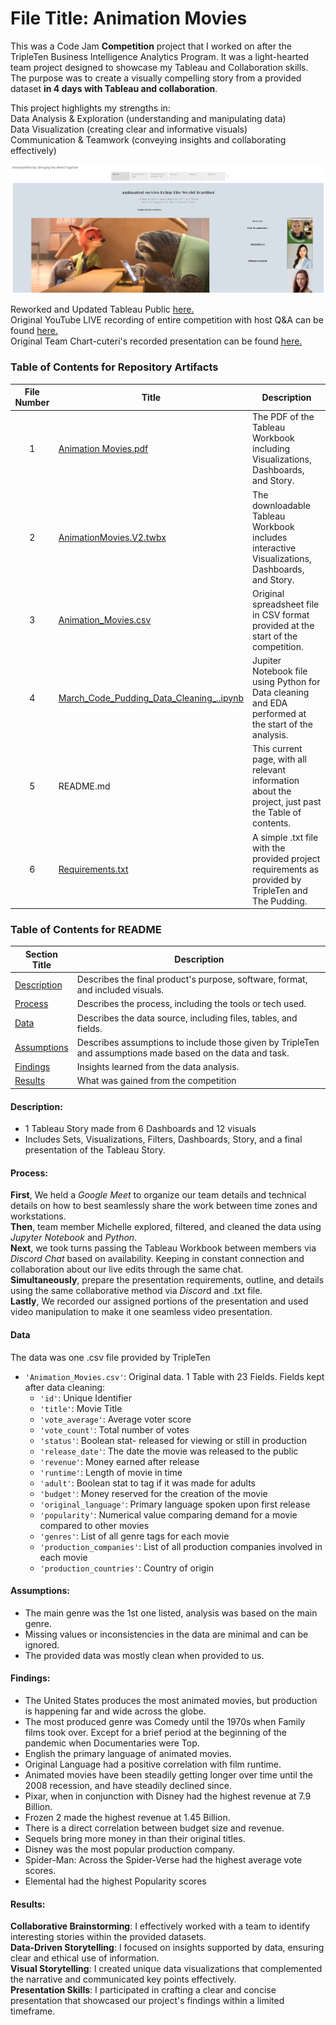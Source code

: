 # File Title: Animation Movies


This was a Code Jam **Competition** project that I worked on after the TripleTen Business Intelligence Analytics Program. It was a light-hearted team project designed to showcase my Tableau and Collaboration skills. The purpose was to create a visually compelling story from a provided dataset **in 4 days with Tableau and collaboration**.

This project highlights my strengths in:<br>
Data Analysis & Exploration (understanding and manipulating data)<br>
Data Visualization (creating clear and informative visuals)<br>
Communication & Teamwork (conveying insights and collaborating effectively)

[<img src="https://github.com/Tiffany-Bergett/tiffany-bergett/blob/main/Images/AnimationMovies.png" alt="Tableau Story Welcome Page">](https://public.tableau.com/views/AnimationMovies_17352673342840/AnimatedMoviesBringingtheWorldTogether?:language=en-US&:sid=&:redirect=auth&:display_count=n&:origin=viz_share_link)

Reworked and Updated Tableau Public <a href='https://public.tableau.com/views/AnimationMovies_17352673342840/AnimatedMoviesBringingtheWorldTogether?:language=en-US&:sid=&:redirect=auth&:display_count=n&:origin=viz_share_link' target=_blank><u>here</u>.</a><br>
Original YouTube LIVE recording of entire competition with host Q&A can be found <a href='https://www.youtube.com/live/rWTYgq_3ER4?si=fNs4AeeffGvZo9k8' target=_blank><u>here</u>.</a><br>
Original Team Chart-cuteri's recorded presentation can be found <a href='https://drive.google.com/file/d/1hCgHvyS8QK4xuK0Vba_DeCW6dX-BBXlA/view?usp=drive_link' target=_blank><u>here</u>.</a> 


### Table of Contents for Repository Artifacts
| File Number | Title | Description |
| :-----------: | ----------- |----------- |
| 1 | [Animation Movies.pdf](https://github.com/Tiffany-Bergett/BI_Analytic_Projects/blob/main/Animation%20Movies/Animation%20Movies.pdf) | The PDF of the Tableau Workbook including Visualizations, Dashboards, and Story. |
| 2 | [AnimationMovies.V2.twbx](https://github.com/Tiffany-Bergett/BI_Analytic_Projects/blob/main/Animation%20Movies/AnimationMovies.V2.twbx) | The downloadable Tableau Workbook includes interactive Visualizations, Dashboards, and Story. |
| 3 | [Animation_Movies.csv](https://github.com/Tiffany-Bergett/BI_Analytic_Projects/blob/main/Animation%20Movies/Animation_Movies.csv) | Original spreadsheet file in CSV format provided at the start of the competition. |
| 4 | [March_Code_Pudding_Data_Cleaning_..ipynb](https://github.com/Tiffany-Bergett/BI_Analytic_Projects/blob/main/Animation%20Movies/March_Code_Pudding_Data_Cleaning_.ipynb) | Jupiter Notebook file using Python for Data cleaning and EDA performed at the start of the analysis. |
| 5 | README.md | This current page, with all relevant information about the project, just past the Table of contents. |
| 6 | [Requirements.txt](https://github.com/Tiffany-Bergett/BI_Analytic_Projects/blob/main/Animation%20Movies/Requirements.txt) | A simple .txt file with the provided project requirements as provided by TripleTen and The Pudding. |

### Table of Contents for README
| Section Title | Description |
| ----------- |----------- |
| [Description](https://github.com/Tiffany-Bergett/BI_Analytic_Projects/tree/main/Animation%20Movies#description) | Describes the final product's purpose, software, format, and included visuals. |
| [Process](https://github.com/Tiffany-Bergett/BI_Analytic_Projects/tree/main/Animation%20Movies#process) | Describes the process, including the tools or tech used. |
| [Data](https://github.com/Tiffany-Bergett/BI_Analytic_Projects/tree/main/Animation%20Movies#data) | Describes the data source, including files, tables, and fields. |
| [Assumptions](https://github.com/Tiffany-Bergett/BI_Analytic_Projects/tree/main/Animation%20Movies#assumptions) | Describes assumptions to include those given by TripleTen and assumptions made based on the data and task. |
| [Findings](https://github.com/Tiffany-Bergett/BI_Analytic_Projects/tree/main/Animation%20Movies#findings) | Insights learned from the data analysis. |
| [Results](https://github.com/Tiffany-Bergett/BI_Analytic_Projects/tree/main/Animation%20Movies#results) | What was gained from the competition |

#### Description:
- 1 Tableau Story made from 6 Dashboards and 12 visuals
- Includes Sets, Visualizations, Filters, Dashboards, Story, and a final presentation of the Tableau Story.

#### Process:
**First**, We held a *Google Meet* to organize our team details and technical details on how to best seamlessly share the work between time zones and workstations.<br>
**Then**, team member Michelle explored, filtered, and cleaned the data using *Jupyter Notebook* and *Python*.<br>
**Next**, we took turns passing the Tableau Workbook between members via *Discord Chat* based on availability. Keeping in constant connection and collaboration about our live edits through the same chat.<br>
**Simultaneously**, prepare the presentation requirements, outline, and details using the same collaborative method via *Discor*d and .txt file.<br>
**Lastly**, We recorded our assigned portions of the presentation and used video manipulation to make it one seamless video presentation.<br>

#### Data
The data was one .csv file provided by TripleTen
- `'Animation_Movies.csv'`: Original data. 1 Table with 23 Fields. Fields kept after data cleaning:
    - `'id'`: Unique Identifier
    - `'title'`: Movie Title
    - `'vote_average'`: Average voter score
    - `'vote_count'`: Total number of votes
    - `'status'`: Boolean stat- released for viewing or still in production
    - `'release_date'`: The date the movie was released to the public
    - `'revenue'`: Money earned after release
    - `'runtime'`: Length of movie in time
    - `'adult'`: Boolean stat to tag if it was made for adults
    - `'budget'`: Money reserved for the creation of the movie
    - `'original_language'`: Primary language spoken upon first release
    - `'popularity'`: Numerical value comparing demand for a movie compared to other movies
    - `'genres'`: List of all genre tags for each movie
    - `'production_companies'`: List of all production companies involved in each movie
    - `'production_countries'`: Country of origin

#### Assumptions:
- The main genre was the 1st one listed, analysis was based on the main genre.
- Missing values or inconsistencies in the data are minimal and can be ignored.
- The provided data was mostly clean when provided to us.

#### Findings:
- The United States produces the most animated movies, but production is happening far and wide across the globe.
- The most produced genre was Comedy until the 1970s when Family films took over. Except for a brief period at the beginning of the pandemic when Documentaries were Top.
- English the primary language of animated movies.
- Original Language had a positive correlation with film runtime.
- Animated movies have been steadily getting longer over time until the 2008 recession, and have steadily declined since.
- Pixar, when in conjunction with Disney had the highest revenue at 7.9 Billion.
- Frozen 2 made the highest revenue at 1.45 Billion.
- There is a direct correlation between budget size and revenue.
- Sequels bring more money in than their original titles.
- Disney was the most popular production company.
- Spider-Man: Across the Spider-Verse had the highest average vote scores.
- Elemental had the highest Popularity scores

#### Results:
**Collaborative Brainstorming**: I effectively worked with a team to identify interesting stories within the provided datasets. <br>
**Data-Driven Storytelling**: I focused on insights supported by data, ensuring clear and ethical use of information.<br>
**Visual Storytelling**: I created unique data visualizations that complemented the narrative and communicated key points effectively.<br>
**Presentation Skills**: I participated in crafting a clear and concise presentation that showcased our project's findings within a limited timeframe.
